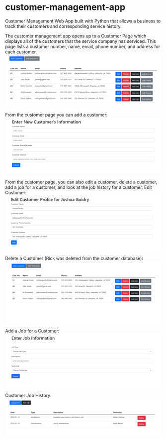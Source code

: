 # customer-management-app
Customer Management Web App built with Python that allows a business to track their customers and corresponding service history.

The customer management app opens up to a Customer Page which displays all of the customers that the service company has serviced. 
This page lists a customer number, name, email, phone number, and address for each customer.
![Customer Page](https://github.com/quinhebert/customer-management-app/blob/master/images/Customers.png?raw=true)

From the customer page you can add a customer:
![Add Customer](https://github.com/quinhebert/customer-management-app/blob/master/images/Add%20Customer.png?raw=true)

From the customer page, you can also edit a customer, delete a customer, add a job for a customer, and look at the job history for a customer.
Edit Customer:
![Edit Customer](https://github.com/quinhebert/customer-management-app/blob/master/images/Edit%20Customer.png?raw=true)

Delete a Customer (Rick was deleted from the customer database):
![Deleted Customer](https://github.com/quinhebert/customer-management-app/blob/master/images/Deleted%20Customer.png?raw=true)

Add a Job for a Customer:
![Add Job](https://github.com/quinhebert/customer-management-app/blob/master/images/Add%20Job.png?raw=true)

Customer Job History:
![Customer Job History](https://github.com/quinhebert/customer-management-app/blob/master/images/Job%20History.png?raw=true)
